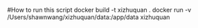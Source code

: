 #How to run this script
docker build -t xizhuquan . 
docker run -v /Users/shawnwang/xizhuquan/data:/app/data xizhuquan